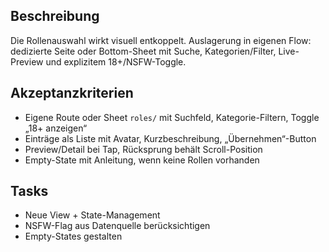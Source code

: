 ## Beschreibung

Die Rollenauswahl wirkt visuell entkoppelt. Auslagerung in eigenen Flow: dedizierte Seite oder Bottom-Sheet mit Suche, Kategorien/Filter, Live-Preview und explizitem 18+/NSFW-Toggle.

## Akzeptanzkriterien

- Eigene Route oder Sheet `roles/` mit Suchfeld, Kategorie-Filtern, Toggle „18+ anzeigen“
- Einträge als Liste mit Avatar, Kurzbeschreibung, „Übernehmen“-Button
- Preview/Detail bei Tap, Rücksprung behält Scroll-Position
- Empty-State mit Anleitung, wenn keine Rollen vorhanden

## Tasks

- Neue View + State-Management
- NSFW-Flag aus Datenquelle berücksichtigen
- Empty-States gestalten
